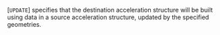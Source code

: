 [`UPDATE`] specifies that the
destination acceleration structure will be built using data in a source
acceleration structure, updated by the specified geometries.